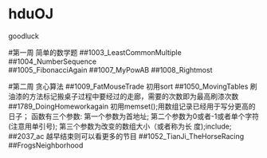 # hduOJ
goodluck

#第一周 简单的数学题
##1003_LeastCommonMultiple
##1004_NumberSequence	
##1005_FibonacciAgain
##1007_MyPowAB
##1008_Rightmost
  
#第二周 贪心算法
##1009_FatMouseTrade 
    初用sort
##1050_MovingTables 
    刷油漆的方法标记搬桌子过程中要经过的走廊，需要的次数即为最高刷漆次数
##1789_DoingHomeworkagain 
    初用memset();用数组记录已经用于写分更高的日子；
    函数有三个参数:
      第一个参数为首地址;
      第二个参数为0或者-1或者单个字符(注意用单引号);
      第三个参数为改变的数组大小（或者称为长 度);include<cstring>;
##2037_ac
      越早结束则可以看更多的节目
##1052_TianJi_TheHorseRacing
##FrogsNeighborhood
